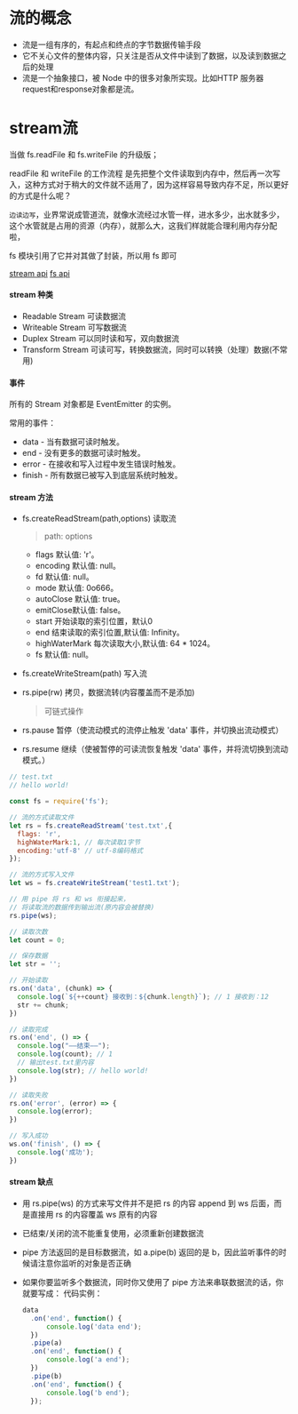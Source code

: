 # 流的概念
* 流是一组有序的，有起点和终点的字节数据传输手段
* 它不关心文件的整体内容，只关注是否从文件中读到了数据，以及读到数据之后的处理
* 流是一个抽象接口，被 Node 中的很多对象所实现。比如HTTP 服务器request和response对象都是流。

# stream流

当做 fs.readFile 和 fs.writeFile 的升级版；

readFile 和 writeFile 的工作流程 是先把整个文件读取到内存中，然后再一次写入，这种方式对于稍大的文件就不适用了，因为这样容易导致内存不足，所以更好的方式是什么呢？

`边读边写`，业界常说成管道流，就像水流经过水管一样，进水多少，出水就多少，这个水管就是占用的资源（内存），就那么大，这我们样就能合理利用内存分配啦，

fs 模块引用了它并对其做了封装，所以用 fs 即可

[stream api](http://nodejs.cn/api/stream.html)
[fs api](http://nodejs.cn/api/fs.html)

#### stream 种类

* Readable Stream  可读数据流
* Writeable Stream 可写数据流
* Duplex Stream 可以同时读和写，双向数据流
* Transform Stream 可读可写，转换数据流，同时可以转换（处理）数据(不常用)

#### 事件
所有的 Stream 对象都是 EventEmitter 的实例。

常用的事件：
* data - 当有数据可读时触发。
* end - 没有更多的数据可读时触发。
* error - 在接收和写入过程中发生错误时触发。
* finish - 所有数据已被写入到底层系统时触发。



#### stream 方法

* fs.createReadStream(path,options) 读取流  
  >path: 
  >options
   * flags 默认值: 'r'。
   * encoding 默认值: null。
   * fd 默认值: null。
   * mode 默认值: 0o666。
   * autoClose 默认值: true。
   * emitClose默认值: false。
   * start 开始读取的索引位置，默认0
   * end 结束读取的索引位置,默认值: Infinity。
   * highWaterMark 每次读取大小,默认值: 64 * 1024。
   * fs 默认值: null。

* fs.createWriteStream(path) 写入流  
* rs.pipe(rw)  拷贝，数据流转(内容覆盖而不是添加)
  >可链式操作

* rs.pause 暂停（使流动模式的流停止触发 'data' 事件，并切换出流动模式）
* rs.resume 继续（使被暂停的可读流恢复触发 'data' 事件，并将流切换到流动模式。）
```js
// test.txt
// hello world!

const fs = require('fs');

// 流的方式读取文件
let rs = fs.createReadStream('test.txt',{
  flags: 'r',
  highWaterMark:1, // 每次读取1字节
  encoding:'utf-8' // utf-8编码格式
});

// 流的方式写入文件
let ws = fs.createWriteStream('test1.txt');

// 用 pipe 将 rs 和 ws 衔接起来，
// 将读取流的数据传到输出流(原内容会被替换)
rs.pipe(ws); 

// 读取次数
let count = 0;

// 保存数据
let str = '';

// 开始读取
rs.on('data', (chunk) => {
  console.log(`${++count} 接收到：${chunk.length}`); // 1 接收到：12
  str += chunk;
})

// 读取完成
rs.on('end', () => {
  console.log("——结束——");
  console.log(count); // 1
  // 输出test.txt里内容
  console.log(str); // hello world!
})

// 读取失败
rs.on('error', (error) => {
  console.log(error);
})

// 写入成功
ws.on('finish', () => {
  console.log('成功');
})
```

#### stream 缺点
* 用 rs.pipe(ws) 的方式来写文件并不是把 rs 的内容 append 到 ws 后面，而是直接用 rs 的内容覆盖 ws 原有的内容

* 已结束/关闭的流不能重复使用，必须重新创建数据流

* pipe 方法返回的是目标数据流，如 a.pipe(b) 返回的是 b，因此监听事件的时候请注意你监听的对象是否正确

* 如果你要监听多个数据流，同时你又使用了 pipe 方法来串联数据流的话，你就要写成：
代码实例：
  ```js
  data
    .on('end', function() {
        console.log('data end');
    })
    .pipe(a)
    .on('end', function() {
        console.log('a end');
    })
    .pipe(b)
    .on('end', function() {
        console.log('b end');
    });
  ```
